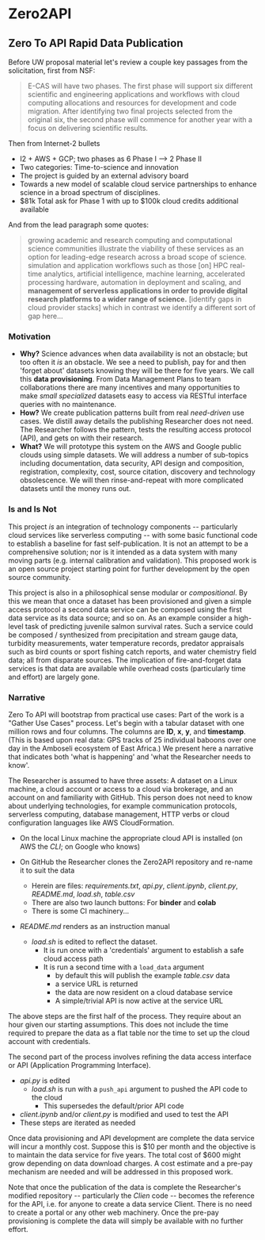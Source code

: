 # Zero2API
## Zero To API Rapid Data Publication

Before UW proposal material let's review a couple key passages from the solicitation, first from NSF: 

> E-CAS will have two phases. The first phase will support six different scientific and engineering applications and workflows with cloud computing allocations and resources for development and code migration. After identifying two final projects selected from the original six, the second phase will commence for another year with a focus on delivering scientific results.


Then from Internet-2 bullets

* I2 + AWS + GCP; two phases as 6 Phase I --> 2 Phase II
* Two categories: Time-to-science and innovation 
* The project is guided by an external advisory board 
* Towards a new model of scalable cloud service partnerships to enhance science in a broad spectrum of disciplines. 
* $81k Total ask for Phase 1 with up to $100k cloud credits additional available


And from the lead paragraph some quotes: 


> growing academic and research computing and computational science communities
> illustrate the viability of these services as an option for leading-edge research across a broad scope of science. 
> simulation and application workflows such as those [on] HPC
> real-time analytics, artificial intelligence, machine learning, accelerated processing hardware, automation in deployment and scaling, and **management of serverless applications in order to provide digital research platforms to a wider range of science.** 
> [identify gaps in cloud provider stacks] which in contrast we identify a different sort of gap here...




### Motivation


* **Why?** Science advances when data availability is not an obstacle; but too often it *is* an obstacle. We see a need to publish, pay for and then 'forget about' datasets knowing they will be there for five years. We call this **data provisioning**. From Data Management Plans to team collaborations there are many incentives and many opportunities to make *small* *specialized* datasets easy to access via RESTful interface queries with no maintenance. 
* **How?** We create publication patterns built from real *need-driven* use cases. We distill away details the publishing Researcher does not need. The Researcher follows the pattern, tests the resulting access protocol (API), and gets on with their research. 
* **What?** We will prototype this system on the AWS and Google public clouds using simple datasets. We will address a number of sub-topics including documentation, data security, API design and composition, registration, complexity, cost, source citation, discovery and technology obsolescence. We will then rinse-and-repeat with more complicated datasets until the money runs out. 


### Is and Is Not


This project *is* an integration of technology components -- particularly cloud services like serverless computing -- with some
basic functional code to establish a baseline for fast self-publication. It is not an attempt to be a comprehensive solution; nor
is it intended as a data system with many moving parts (e.g. internal calibration and validation). This proposed work is an open source project starting point for further development by the open source community. 

This project is also in a philosophical sense modular or *compositional*.
By this we mean that once a dataset has been provisioned and given a simple access protocol a second data service 
can be composed using the first data service as its data source; and so on. As an example consider a high-level task
of predicting juvenile salmon survival rates. Such a service could be composed / synthesized from precipitation and 
stream gauge data, turbidity measurements, water temperature records, predator appraisals such as bird counts or 
sport fishing catch reports, and water chemistry field data; all from disparate sources. The implication of fire-and-forget
data services is that data are available while overhead costs (particularly time and effort) are largely gone. 


### Narrative


Zero To API will bootstrap from practical use cases: Part of the work is a "Gather Use Cases" process. Let's begin 
with a tabular dataset with one million rows and four columns. The columns are **ID**, **x**, **y**, and **timestamp**. (This
is based upon real data: GPS tracks of 25 individual baboons over one day in the Amboseli ecosystem of East Africa.) We present here a narrative that indicates both 'what is happening' and 'what the Researcher needs to know'. 


The Researcher is assumed to have three assets: A dataset on a Linux machine, a cloud account or access to a cloud via brokerage, 
and an account on and familiarity with GitHub. This person does not need to know about underlying technologies, for example
communication protocols, serverless computing, database management, HTTP verbs or cloud configuration languages like 
AWS CloudFormation. 


- On the local Linux machine the appropriate cloud API is installed (on AWS the *CLI*; on Google who knows)

- On GitHub the Researcher clones the Zero2API repository and re-name it to suit the data
  - Herein are files: *requirements.txt*, *api.py*, *client.ipynb*, *client.py*, *README.md*, *load.sh*, *table.csv*
  - There are also two launch buttons: For **binder** and **colab**
  - There is some CI machinery...

- *README.md* renders as an instruction manual
  - *load.sh* is edited to reflect the dataset. 
    - It is run once with a 'credentials' argument to establish a safe cloud access path
    - It is run a second time with a `load_data` argument
      - by default this will publish the example *table.csv* data
      - a service URL is returned
      - the data are now resident on a cloud database service
      - A simple/trivial API is now active at the service URL


  
The above steps are the first half of the process. They require about an hour given our starting assumptions. 
This does not include the time required to prepare the data as a flat table nor the time to set up the cloud 
account with credentials. 

The second part of the process involves refining the data access interface or API (Application Programming Interface). 

- *api.py* is edited 
  - *load.sh* is run with a `push_api` argument to pushed the API code to the cloud
    - This supersedes the default/prior API code
- *client.ipynb* and/or *client.py* is modified and used to test the API
- These steps are iterated as needed


Once data provisioning and API development are complete the data service will incur a monthly cost. Suppose this 
is $10 per month and the objective is to maintain the data service for five years. The total cost of $600 might
grow depending on data download charges. A cost estimate and a pre-pay mechanism are needed and will be addressed
in this proposed work. 


Note that once the publication of the data is complete the Researcher's modified repository -- particularly the 
*Clien* code -- becomes the reference for the API, i.e. for anyone to create a data service Client. There is no 
need to create a portal or any other web machinery. Once the pre-pay provisioning is complete the data will simply 
be available with no further effort.
